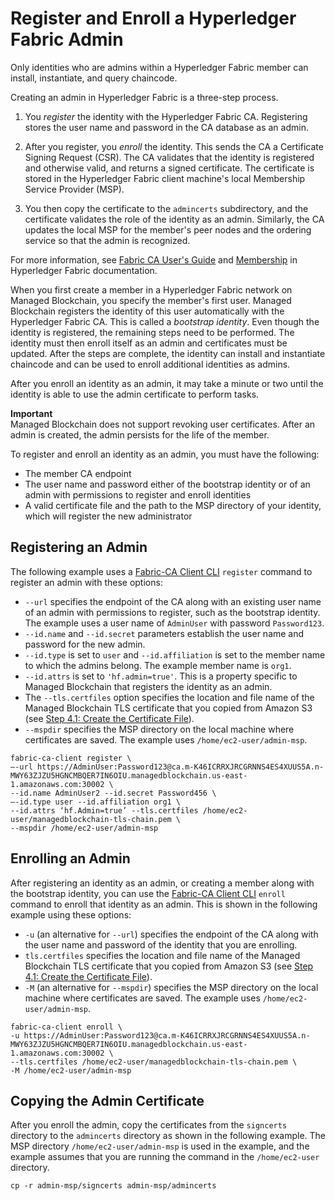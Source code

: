 # Register and Enroll a Hyperledger Fabric Admin<a name="managed-blockchain-hyperledger-create-admin"></a>

Only identities who are admins within a Hyperledger Fabric member can install, instantiate, and query chaincode\. 

Creating an admin in Hyperledger Fabric is a three\-step process\.

1. You *register* the identity with the Hyperledger Fabric CA\. Registering stores the user name and password in the CA database as an admin\.

1. After you register, you *enroll* the identity\. This sends the CA a Certificate Signing Request \(CSR\)\. The CA validates that the identity is registered and otherwise valid, and returns a signed certificate\. The certificate is stored in the Hyperledger Fabric client machine's local Membership Service Provider \(MSP\)\.

1. You then copy the certificate to the `admincerts` subdirectory, and the certificate validates the role of the identity as an admin\. Similarly, the CA updates the local MSP for the member's peer nodes and the ordering service so that the admin is recognized\.

 For more information, see [Fabric CA User's Guide](https://hyperledger-fabric-ca.readthedocs.io/en/release-1.4/users-guide.html) and [Membership](https://hyperledger-fabric.readthedocs.io/en/release-1.4/membership/membership.html) in Hyperledger Fabric documentation\.

When you first create a member in a Hyperledger Fabric network on Managed Blockchain, you specify the member's first user\. Managed Blockchain registers the identity of this user automatically with the Hyperledger Fabric CA\. This is called a *bootstrap identity*\. Even though the identity is registered, the remaining steps need to be performed\. The identity must then enroll itself as an admin and certificates must be updated\. After the steps are complete, the identity can install and instantiate chaincode and can be used to enroll additional identities as admins\.

After you enroll an identity as an admin, it may take a minute or two until the identity is able to use the admin certificate to perform tasks\.

**Important**  
Managed Blockchain does not support revoking user certificates\. After an admin is created, the admin persists for the life of the member\.

To register and enroll an identity as an admin, you must have the following:
+ The member CA endpoint
+ The user name and password either of the bootstrap identity or of an admin with permissions to register and enroll identities
+ A valid certificate file and the path to the MSP directory of your identity, which will register the new administrator

## Registering an Admin<a name="managed-blockchain-hyperledger-admin-register"></a>

The following example uses a [Fabric\-CA Client CLI](https://hyperledger-fabric-ca.readthedocs.io/en/release-1.4/clientcli.html) `register` command to register an admin with these options:
+ `--url` specifies the endpoint of the CA along with an existing user name of an admin with permissions to register, such as the bootstrap identity\. The example uses a user name of `AdminUser` with password `Password123`\.
+ `--id.name` and `--id.secret` parameters establish the user name and password for the new admin\.
+ `--id.type` is set to `user` and `--id.affiliation` is set to the member name to which the admins belong\. The example member name is `org1`\. 
+ `--id.attrs` is set to `'hf.admin=true'`\. This is a property specific to Managed Blockchain that registers the identity as an admin\.
+ The `--tls.certfiles` option specifies the location and file name of the Managed Blockchain TLS certificate that you copied from Amazon S3 \(see [Step 4\.1: Create the Certificate File](get-started-enroll-admin.md#get-started-enroll-member-create-cert)\)\.
+ `--mspdir` specifies the MSP directory on the local machine where certificates are saved\. The example uses `/home/ec2-user/admin-msp`\.

```
fabric-ca-client register \
–-url https://AdminUser:Password123@ca.m-K46ICRRXJRCGRNNS4ES4XUUS5A.n-MWY63ZJZU5HGNCMBQER7IN6OIU.managedblockchain.us-east-1.amazonaws.com:30002 \
--id.name AdminUser2 --id.secret Password456 \
–-id.type user --id.affiliation org1 \
--id.attrs ‘hf.Admin=true’ --tls.certfiles /home/ec2-user/managedblockchain-tls-chain.pem \
--mspdir /home/ec2-user/admin-msp
```

## Enrolling an Admin<a name="admin-hyperledger-admin-enroll"></a>

After registering an identity as an admin, or creating a member along with the bootstrap identity, you can use the [Fabric\-CA Client CLI](https://hyperledger-fabric-ca.readthedocs.io/en/release-1.2/clientcli.html) `enroll` command to enroll that identity as an admin\. This is shown in the following example using these options:
+ `-u` \(an alternative for `--url`\) specifies the endpoint of the CA along with the user name and password of the identity that you are enrolling\.
+ `tls.certfiles` specifies the location and file name of the Managed Blockchain TLS certificate that you copied from Amazon S3 \(see [Step 4\.1: Create the Certificate File](get-started-enroll-admin.md#get-started-enroll-member-create-cert)\)\.
+ `-M` \(an alternative for `--mspdir`\) specifies the MSP directory on the local machine where certificates are saved\. The example uses `/home/ec2-user/admin-msp`\.

```
fabric-ca-client enroll \
-u https://AdminUser:Password123@ca.m-K46ICRRXJRCGRNNS4ES4XUUS5A.n-MWY63ZJZU5HGNCMBQER7IN6OIU.managedblockchain.us-east-1.amazonaws.com:30002 \
--tls.certfiles /home/ec2-user/managedblockchain-tls-chain.pem \
-M /home/ec2-user/admin-msp
```

## Copying the Admin Certificate<a name="managed-blockchain-hyperledger-admin-copy-cert"></a>

After you enroll the admin, copy the certificates from the `signcerts` directory to the `admincerts` directory as shown in the following example\. The MSP directory `/home/ec2-user/admin-msp` is used in the example, and the example assumes that you are running the command in the `/home/ec2-user` directory\.

```
cp -r admin-msp/signcerts admin-msp/admincerts
```